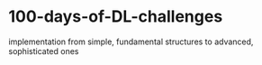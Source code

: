 # 100-days-of-DL-challenges

implementation from simple, fundamental structures to advanced, sophisticated ones 
